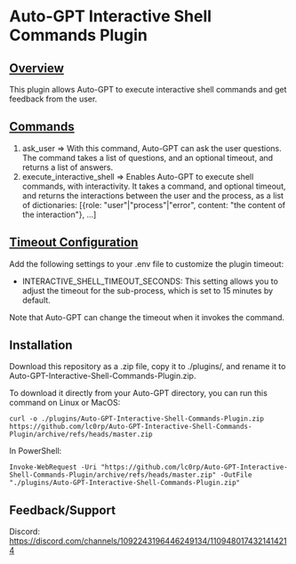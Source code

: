 # Auto-GPT Interactive Shell Commands Plugin

## <u>Overview</u>

This plugin allows Auto-GPT to execute interactive shell commands and get feedback from the user.


## <u>Commands</u>

1. ask_user => With this command, Auto-GPT can ask the user questions. The command takes a list of questions, and an optional timeout, and returns a list of answers.
2. execute_interactive_shell => Enables Auto-GPT to execute shell commands, with interactivity. It takes a command, and optional timeout, and returns the interactions between the user and the process, as a list of dictionaries: [{role: "user"|"process"|"error", content: "the content of the interaction"}, ...]

## <u>Timeout Configuration</u>

Add the following settings to your .env file to customize the plugin timeout:

- INTERACTIVE_SHELL_TIMEOUT_SECONDS: This setting allows you to adjust the timeout for the sub-process, which is set to 15 minutes by default.

Note that Auto-GPT can change the timeout when it invokes the command.

## Installation

Download this repository as a .zip file, copy it to ./plugins/, and rename it to Auto-GPT-Interactive-Shell-Commands-Plugin.zip.

To download it directly from your Auto-GPT directory, you can run this command on Linux or MacOS:

```
curl -o ./plugins/Auto-GPT-Interactive-Shell-Commands-Plugin.zip https://github.com/lc0rp/Auto-GPT-Interactive-Shell-Commands-Plugin/archive/refs/heads/master.zip
```

In PowerShell:

```
Invoke-WebRequest -Uri "https://github.com/lc0rp/Auto-GPT-Interactive-Shell-Commands-Plugin/archive/refs/heads/master.zip" -OutFile "./plugins/Auto-GPT-Interactive-Shell-Commands-Plugin.zip"
```

## Feedback/Support

Discord: https://discord.com/channels/1092243196446249134/1109480174321414214